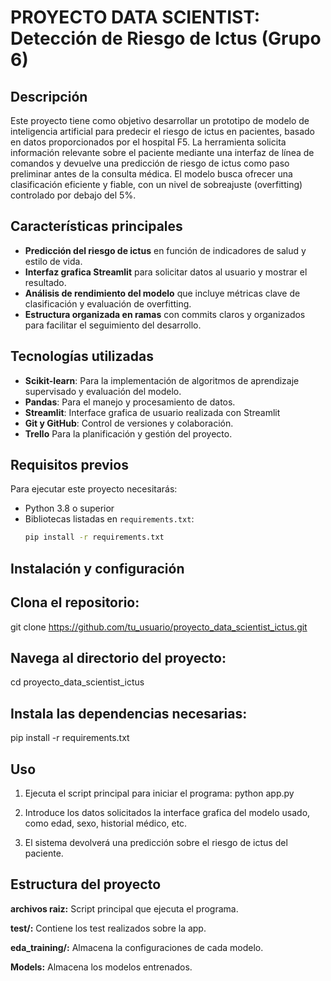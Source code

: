 # PROYECTO DATA SCIENTIST: Detección de Riesgo de Ictus (Grupo 6)

## Descripción
Este proyecto tiene como objetivo desarrollar un prototipo de modelo de inteligencia artificial para predecir el riesgo de ictus en pacientes, basado en datos proporcionados por el hospital F5. La herramienta solicita información relevante sobre el paciente mediante una interfaz de línea de comandos y devuelve una predicción de riesgo de ictus como paso preliminar antes de la consulta médica. El modelo busca ofrecer una clasificación eficiente y fiable, con un nivel de sobreajuste (overfitting) controlado por debajo del 5%.

## Características principales
- **Predicción del riesgo de ictus** en función de indicadores de salud y estilo de vida.
- **Interfaz grafica Streamlit** para solicitar datos al usuario y mostrar el resultado.
- **Análisis de rendimiento del modelo** que incluye métricas clave de clasificación y evaluación de overfitting.
- **Estructura organizada en ramas** con commits claros y organizados para facilitar el seguimiento del desarrollo.

## Tecnologías utilizadas
- **Scikit-learn**: Para la implementación de algoritmos de aprendizaje supervisado y evaluación del modelo.
- **Pandas**: Para el manejo y procesamiento de datos.
- **Streamlit**: Interface grafica de usuario realizada con Streamlit
- **Git y GitHub**: Control de versiones y colaboración.
- **Trello** Para la planificación y gestión del proyecto.

## Requisitos previos
Para ejecutar este proyecto necesitarás:
- Python 3.8 o superior
- Bibliotecas listadas en `requirements.txt`:
  ```bash
  pip install -r requirements.txt
  
## Instalación y configuración

## Clona el repositorio:
git clone https://github.com/tu_usuario/proyecto_data_scientist_ictus.git

## Navega al directorio del proyecto:
cd proyecto_data_scientist_ictus

## Instala las dependencias necesarias:
pip install -r requirements.txt

## Uso

1. Ejecuta el script principal para iniciar el programa:
python app.py

2. Introduce los datos solicitados la interface grafica del modelo usado, como edad, sexo, historial médico, etc.
3. El sistema devolverá una predicción sobre el riesgo de ictus del paciente.

## Estructura del proyecto

**archivos raiz:** Script principal que ejecuta el programa.

**test/:** Contiene los test realizados sobre la app.

**eda_training/:** Almacena la configuraciones de cada modelo.

**Models:** Almacena los modelos entrenados.
